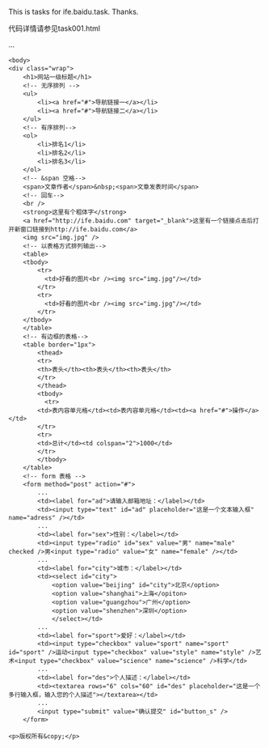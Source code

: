 This is tasks for ife.baidu.task. 
Thanks.

代码详情请参见task001.html


...

<meta http-equiv="Content-Type" content="text/html; charset=utf-8">

	<body>
  	<div class="wrap">
  		<h1>网站一级标题</h1>
  		<!-- 无序排列 -->
  		<ul>
			<li><a href="#">导航链接一</a></li>
			<li><a href="#">导航链接二</a></li>
		</ul>
		<!-- 有序排列-->
		<ol>
			<li>排名1</li>
			<li>排名2</li>
			<li>排名3</li>
		</ol>
		<!-- &span 空格-->
		<span>文章作者</span>&nbsp;<span>文章发表时间</span>
		<!-- 回车-->
		<br />
		<strong>这里有个粗体字</strong>
		<a href="http://ife.baidu.com" target="_blank">这里有一个链接点击后打开新窗口链接到http://ife.baidu.com</a>
		<img src="img.jpg" />
		<!-- 以表格方式排列输出-->
		<table>
  		<tbody>
    		<tr>
    		  <td>好看的图片<br /><img src="img.jpg"/></td>
    		</tr>
    		<tr>
    		  <td>好看的图片<br /><img src="img.jpg"/></td>
    		</tr>
  		</tbody>
		</table>
		<!-- 有边框的表格-->
		<table border="1px">
			<thead>
  			<tr>
  			<th>表头</th><th>表头</th><th>表头</th>
  			</tr>
			</thead>
			<tbody>
			  <tr>
  			<td>表内容单元格</td><td>表内容单元格</td><td><a href="#">操作</a></td>
  			</tr>
  			<tr>
  			<td>总计</td><td colspan="2">1000</td>
  			</tr>
			</tbody>
		</table>
		<!-- form 表格 -->
		<form method="post" action="#">
			...
			<td><label for="ad">请输入邮箱地址：</label></td>
			<td><input type="text" id="ad" placeholder="这是一个文本输入框" name="adress" /></td>
			...
			<td><label for="sex">性别：</label></td>
			<td><input type="radio" id="sex" value="男" name="male" checked />男<input type="radio" value="女" name="female" /></td>
			...
			<td><label for="city">城市：</label></td>
			<td><select id="city">
				<option value="beijing" id="city">北京</option>
				<option value="shanghai">上海</opiton>
				<option value="guangzhou">广州</option>
				<option value="shenzhen">深圳</option>
				</select></td>
			...
			<td><label for="sport">爱好：</label></td>
			<td><input type="checkbox" value="sport" name="sport" id="sport" />运动<input type="checkbox" value="style" name="style" />艺术<input type="checkbox" value="science" name="science" />科学</td>
			...
			<td><label for="des">个人描述：</label></td>
			<td><textarea rows="6" cols="60" id="des" placeholder="这是一个多行输入框，输入您的个人描述"></textarea></td>
			...
			<input type="submit" value="确认提交" id="button_s" />
		</form>
				
	<p>版权所有&copy;</p>

